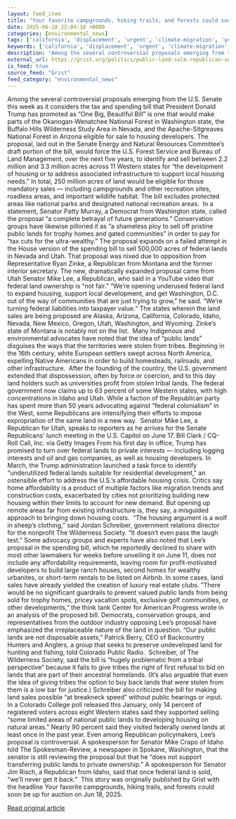 ```yaml
---
layout: feed_item
title: "Your favorite campgrounds, hiking trails, and forests could soon be up for auction"
date: 2025-06-18 22:04:18 +0000
categories: [environmental_news]
tags: ['california', 'displacement', 'urgent', 'climate-migration', 'year-2025', 'usa']
keywords: ['california', 'displacement', 'urgent', 'climate-migration', 'year-2025', 'campgrounds', 'favorite', 'your']
description: "Among the several controversial proposals emerging from the U"
external_url: https://grist.org/politics/public-land-sale-republican-senate-bill-mike-lee-trump/
is_feed: true
source_feed: "Grist"
feed_category: "environmental_news"
---
```


Among the several controversial proposals emerging from the U.S. Senate this week as it considers the tax and spending bill that President Donald Trump has promoted as “One Big, Beautiful Bill” is one that would make parts of the Okanogan-Wenatchee National Forest in Washington state, the Buffalo Hills Wilderness Study Area in Nevada, and the Apache-Sitgreaves National Forest in Arizona eligible for sale to housing developers. The proposal, laid out in the Senate Energy and Natural Resources Committee’s draft portion of the bill, would force the U.S. Forest Service and Bureau of Land Management, over the next five years, to identify and sell between 2.2 million and 3.3 million acres across 11 Western states for “the development of housing or to address associated infrastructure to support local housing needs.” In total, 250 million acres of land would be eligible for those mandatory sales — including campgrounds and other recreation sites, roadless areas, and important wildlife habitat. The bill excludes protected areas like national parks and designated national recreation areas.&nbsp; In a statement, Senator Patty Murray, a Democrat from Washington state, called the proposal “a complete betrayal of future generations.” Conservation groups have likewise pilloried it as “a shameless ploy to sell off pristine public lands for trophy homes and gated communities” in order to pay for “tax cuts for the ultra-wealthy.” The proposal expands on a failed attempt in the House version of the spending bill to sell 500,000 acres of federal lands in Nevada and Utah. That proposal was nixed due to opposition from Representative Ryan Zinke, a Republican from Montana and the former interior secretary. The new, dramatically expanded proposal came from Utah Senator Mike Lee, a Republican, who said in a YouTube video that federal land ownership is “not fair.” “We’re opening underused federal land to expand housing, support local development, and get Washington, D.C. out of the way of communities that are just trying to grow,” he said. “We’re turning federal liabilities into taxpayer value.“ The states wherein the land sales are being proposed are Alaska, Arizona, California, Colorado, Idaho, Nevada, New Mexico, Oregon, Utah, Washington, and Wyoming. Zinke’s state of Montana is notably not on the list.&nbsp; Many Indigenous and environmental advocates have noted that the idea of “public lands” disguises the ways that the territories were stolen from tribes. Beginning in the 16th century, white European settlers swept across North America, expelling Native Americans in order to build homesteads, railroads, and other infrastructure.&nbsp; After the founding of the country, the U.S. government extended that dispossession, often by force or coercion, and to this day land holders such as universities profit from stolen tribal lands. The federal government now claims up to 63 percent of some Western states, with high concentrations in Idaho and Utah. While a faction of the Republican party has spent more than 50 years advocating against “federal colonialism” in the West, some Republicans are intensifying their efforts to impose expropriation of the same land in a new way.&nbsp; Senator Mike Lee, a Republican for Utah, speaks to reporters as he arrives for the Senate Republicans’ lunch meeting in the U.S. Capitol on June 17. Bill Clark / CQ-Roll Call, Inc. via Getty Images From his first day in office, Trump has promised to turn over federal lands to private interests — including logging interests and oil and gas companies, as well as housing developers. In March, the Trump administration launched a task force to identify “underutilized federal lands suitable for residential development,” an ostensible effort to address the U.S.’s affordable housing crisis. Critics say home affordability is a product of multiple factors like migration trends and construction costs, exacerbated by cities not prioritizing building new housing within their limits to account for new demand. But opening up remote areas far from existing infrastructure is, they say, a misguided approach to bringing down housing costs.&nbsp; “The housing argument is a wolf in sheep’s clothing,” said Jordan Schreiber, government relations director for the nonprofit The Wilderness Society. “It doesn’t even pass the laugh test.” Some advocacy groups and experts have also noted that Lee’s proposal in the spending bill, which he reportedly declined to share with most other lawmakers for weeks before unveiling it on June 11, does not include any affordability requirements, leaving room for profit-motivated developers to build large ranch houses, second homes for wealthy urbanites, or short-term rentals to be listed on Airbnb. In some cases, land sales have already yielded the creation of luxury real estate clubs. ”There would be no significant guardrails to prevent valued public lands from being sold for trophy homes, pricey vacation spots, exclusive golf communities, or other developments,” the think tank Center for American Progress wrote in an analysis of the proposed bill. Democrats, conservation groups, and representatives from the outdoor industry opposing Lee’s proposal have emphasized the irreplaceable nature of the land in question. “Our public lands are not disposable assets,” Patrick Berry, CEO of Backcountry Hunters and Anglers, a group that seeks to preserve undeveloped land for hunting and fishing, told Colorado Public Radio.&nbsp; Schreiber, of The Wilderness Society, said the bill is “hugely problematic from a tribal perspective” because it fails to give tribes the right of first refusal to bid on lands that are part of their ancestral homelands. (It’s also arguable that even the idea of giving tribes the option to buy back lands that were stolen from them is a low bar for justice.) Schreiber also criticized the bill for making land sales possible “at breakneck speed” without public hearings or input. In a Colorado College poll released this January, only 14 percent of registered voters across eight Western states said they supported selling “some limited areas of national public lands to developing housing on natural areas.” Nearly 90 percent said they visited federally owned lands at least once in the past year. Even among Republican policymakers, Lee’s proposal is controversial. A spokesperson for Senator Mike Crapo of Idaho told The Spokesman-Review, a newspaper in Spokane, Washington, that the senator is still reviewing the proposal but that he “does not support transferring public lands to private ownership.” A spokesperson for Senator Jim Risch, a Republican from Idaho, said that once federal land is sold, “we’ll never get it back.”&nbsp; This story was originally published by Grist with the headline Your favorite campgrounds, hiking trails, and forests could soon be up for auction on Jun 18, 2025.

[Read original article](https://grist.org/politics/public-land-sale-republican-senate-bill-mike-lee-trump/)
